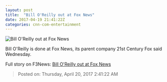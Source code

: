 ```yaml
---
layout: post
title:  "Bill O'Reilly out at Fox News"
date: 2017-04-19 21:41:22Z
categories: cnn-com-entertainment
---
```


![Bill O'Reilly out at Fox News](http://i2.cdn.turner.com/money/dam/assets/160711165207-bill-oreilly-780x439.jpg)

Bill O'Reilly is done at Fox News, its parent company 21st Century Fox said Wednesday.


Full story on F3News: [Bill O'Reilly out at Fox News](http://www.f3nws.com/n/pAbsUF)

> Posted on: Thursday, April 20, 2017 2:41:22 AM

